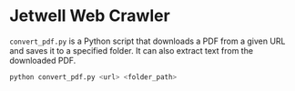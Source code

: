 # Jetwell Web Crawler


`convert_pdf.py` is a Python script that downloads a PDF from a given URL and saves it to a specified folder. It can also extract text from the downloaded PDF.


```bash
python convert_pdf.py <url> <folder_path>
